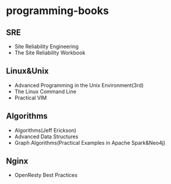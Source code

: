 # programming-books
## SRE
- Site Reliability Engineering
- The Site Reliability Workbook
## Linux&Unix
- Advanced Programming in the Unix Environment(3rd)
- The Linux Command Line
- Practical VIM
## Algorithms
- Algorithms(Jeff Erickson)
- Advanced Data Structures
- Graph Algorithms(Practical Examples in Apache Spark&Neo4j)
## Nginx
- OpenResty Best Practices
